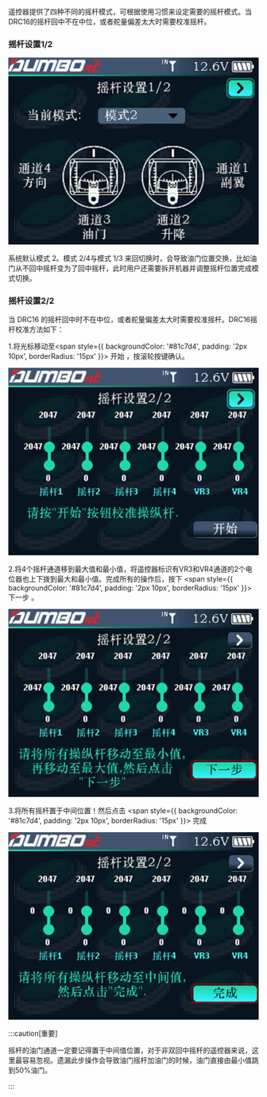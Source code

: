 遥控器提供了四种不同的摇杆模式，可根据使用习惯来设定需要的摇杆模式。当DRC16的摇杆回中不在中位，或者舵量偏差太大时需要校准摇杆。

### 摇杆设置1/2

![](../pic/421.jpg)

系统默认模式 2。模式 2/4与模式 1/3 来回切换时，会导致油门位置交换，比如油门从不回中摇杆变为了回中摇杆，此时用户还需要拆开机器并调整摇杆位置完成模式切换。

### 摇杆设置2/2

当 DRC16 的摇杆回中时不在中位，或者舵量偏差太大时需要校准摇杆。DRC16摇杆校准方法如下：

1.将光标移动至<span style={{ backgroundColor: '#81c7d4', padding: '2px 10px', borderRadius: '15px' }}>  开始  </span>  ，按滚轮按键确认。

![](../pic/422.jpg)

2.将4个摇杆通道移到最大值和最小值，将遥控器标识有VR3和VR4通道的2个电位器也上下拨到最大和最小值。完成所有的操作后，按下 <span style={{ backgroundColor: '#81c7d4', padding: '2px 10px', borderRadius: '15px' }}> 下一步 </span> 。

![](../pic/423.jpg)

3.将所有摇杆置于中间位置！然后点击 <span style={{ backgroundColor: '#81c7d4', padding: '2px 10px', borderRadius: '15px' }}> 完成 </span>

![](../pic/424.jpg)

:::caution[重要]

摇杆的油门通道一定要记得置于中间值位置，对于非双回中摇杆的遥控器来说，这里最容易忽视。遗漏此步操作会导致油门摇杆加油门的时候，油门直接由最小值跳到50%油门。

:::


